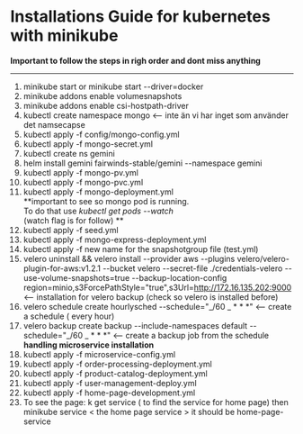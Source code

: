 # Installations Guide for kubernetes with minikube

**Important to follow the steps in righ order and dont miss anything**

---

1.  minikube start or minikube start --driver=docker
2.  minikube addons enable volumesnapshots
3.  minikube addons enable csi-hostpath-driver
4.  kubectl create namespace mongo <-- inte än vi har inget som använder det namsecapse
5.  kubectl apply -f config/mongo-config.yml
6.  kubectl apply -f mongo-secret.yml
7.  kubectl create ns gemini
8.  helm install gemini fairwinds-stable/gemini --namespace gemini
9.  kubectl apply -f mongo-pv.yml
10. kubectl apply -f mongo-pvc.yml
11. kubectl apply -f mongo-deployment.yml
    <br>
    **important to see so mongo pod is running. <br>
    To do that use _kubectl get pods --watch_ <br>
    (watch flag is for follow) **
12. kubectl apply -f seed.yml
13. kubectl apply -f mongo-express-deployment.yml
14. kubectl apply -f new name for the snapshotgroup file (test.yml)
15. velero uninstall && velero install --provider aws --plugins velero/velero-plugin-for-aws:v1.2.1 --bucket velero --secret-file ./credentials-velero --use-volume-snapshots=true --backup-location-config region=minio,s3ForcePathStyle="true",s3Url=http://172.16.135.202:9000 <-- installation for velero backup (check so velero is installed before)
16. velero schedule create hourlysched --schedule="_/60 _ \* \* \*" <-- create a schedule ( every hour)
17. velero backup create backup --include-namespaces default --schedule="_/60 _ \* \* \*" <-- create a backup job from the schedule
    **handling microservice installation**
18. kubectl apply -f microservice-config.yml
19. kubectl apply -f order-processing-deployment.yml
20. kubectl apply -f product-catalog-deployment.yml
21. kubectl apply -f user-management-deploy.yml
22. kubectl apply -f home-page-development.yml
23. To see the page: k get service ( to find the service for home page) then minikube service < the home page service > it should be home-page-service
